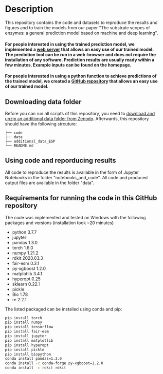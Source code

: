 # Description
This repository contains the code and datasets to reproduce the results and figures and to train the models from our paper "The substrate scopes of enzymes: a general prediction model based on machine and deep learning".


#### For people interested in using the trained prediction model, we implemented a [web server](https://esp.cs.hhu.de/) that allows an easy use of our trained model. The prediction tool can be run in a web-browser and does not require the installation of any software. Prediction results are usually ready within a few minutes. Example inputs can be found on the homepage.

#### For people interested in using a python function to achieve predictions of the trained model, we created a [GitHub repository](https://github.com/AlexanderKroll/ESP_prediction_function) that allows an easy use of our trained model.

## Downloading data folder
Before you can run all scripts of this repository, you need to [download and unzip an additional data folder from Zenodo](https://doi.org/10.5281/zenodo.8016269).
Afterwards, this repository should have the following strcuture:

    ├── code                   
    ├── data
    ├── additional_data_ESP            
    └── README.md

## Using code and reporducing results
All code to reproduce the results is available in the form of Jupyter Notebooks in the folder "notebooks_and_code". All code and produced output files are available in the folder "data".

## Requirements for running the code in this GitHub repository
The code was implemented and tested on Windows with the following packages and versions (installation took ~20 minutes)
- python 3.7.7
- jupyter
- pandas 1.3.0
- torch 1.6.0
- numpy 1.21.2
- rdkit 2020.03.3
- fair-esm 0.3.1
- py-xgboost 1.2.0
- matplotlib 3.4.1
- hyperopt 0.25
- sklearn 0.22.1
- pickle
- Bio 1.78
- re 2.2.1

The listed packaged can be installed using conda and pip:

```bash
pip install torch
pip install numpy
pip install tensorflow
pip install fair-esm
pip install jupyter
pip install matplotlib
pip install hyperopt
pip install pickle
pip install biopython
conda install pandas=1.3.0
conda install -c conda-forge py-xgboost=1.2.0
conda install -c rdkit rdkit
```
